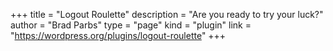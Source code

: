 +++
title = "Logout Roulette"
description = "Are you ready to try your luck?"
author = "Brad Parbs"
type = "page"
kind = "plugin"
link = "https://wordpress.org/plugins/logout-roulette"
+++
